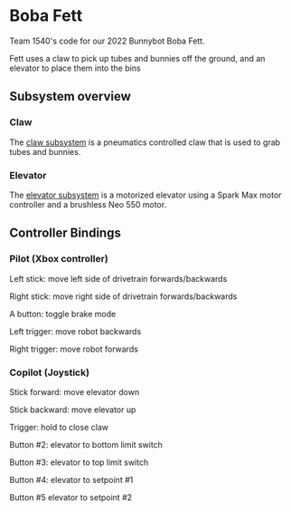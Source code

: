 # Boba Fett

Team 1540's code for our 2022 Bunnybot Boba Fett.

Fett uses a claw to pick up tubes and bunnies off the ground, and an elevator to place them into the bins

## Subsystem overview

### Claw

The [claw subsystem](src/main/java/org/team1540/bobafett/commands/claw/Claw.java) is a pneumatics controlled claw that 
is used to grab tubes and bunnies.

### Elevator

The [elevator subsystem](src/main/java/org/team1540/bobafett/commands/elevator/Elevator.java) is a motorized elevator 
using a Spark Max motor controller and a brushless Neo 550 motor.

## Controller Bindings

### Pilot (Xbox controller)

Left stick: move left side of drivetrain forwards/backwards

Right stick: move right side of drivetrain forwards/backwards
 
A button: toggle brake mode

Left trigger: move robot backwards

Right trigger: move robot forwards

### Copilot (Joystick)

Stick forward: move elevator down

Stick backward: move elevator up

Trigger: hold to close claw

Button #2: elevator to bottom limit switch

Button #3: elevator to top limit switch

Button #4: elevator to setpoint #1

Button #5 elevator to setpoint #2
